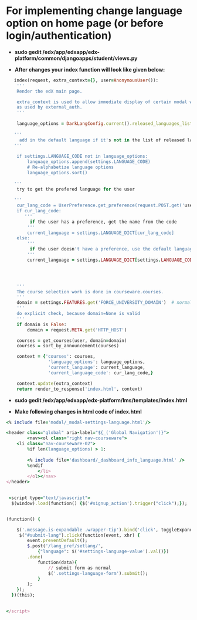 For implementing change  language option on home page (or before login/authentication)   
=======================================================================================
*  **sudo  gedit /edx/app/edxapp/edx-platform/common/djangoapps/student/views.py**

*  **After  changes your  index function will look like given below:**
```ruby
   index(request, extra_context={}, user=AnonymousUser()): 
    '''
    Render the edX main page. 

    extra_context is used to allow immediate display of certain modal windows, eg signup, 
    as used by external_auth. 
    '''
    
    language_options = DarkLangConfig.current().released_languages_list 
   
   '''
     add in the default language if it's not in the list of released languages 
   '''
   
    if settings.LANGUAGE_CODE not in language_options: 
        language_options.append(settings.LANGUAGE_CODE) 
        # Re-alphabetize language options 
        language_options.sort() 
   
   '''
    try to get the prefered language for the user 
   
   ''' 
    cur_lang_code = UserPreference.get_preference(request.POST.get('user'), LANGUAGE_KEY) 
    if cur_lang_code: 
       '''
         if the user has a preference, get the name from the code 
        '''
        current_language = settings.LANGUAGE_DICT[cur_lang_code] 
    else: 
        '''
         if the user doesn't have a preference, use the default language 
        '''
        current_language = settings.LANGUAGE_DICT[settings.LANGUAGE_CODE] 
   



    '''
    The course selection work is done in courseware.courses. 
    '''
    domain = settings.FEATURES.get('FORCE_UNIVERSITY_DOMAIN')  # normally False 
    '''
    do explicit check, because domain=None is valid 
    '''  
    if domain is False: 
        domain = request.META.get('HTTP_HOST') 

    courses = get_courses(user, domain=domain) 
    courses = sort_by_announcement(courses) 

    context = {'courses': courses, 
                'language_options': language_options, 
                'current_language': current_language, 
                'current_language_code': cur_lang_code,} 

    context.update(extra_context) 
    return render_to_response('index.html', context) 
   ``` 
   
* **sudo gedit /edx/app/edxapp/edx-platform/lms/templates/index.html**

* **Make following  changes in html code of index.html**

```ruby
<% include file='modal/_modal-settings-language.html'/> 

<header class="global" aria-label="${_('Global Navigation')}"> 
        <nav><ol class="right nav-courseware"> 
    <li class="nav-courseware-02"> 
	    %if len(language_options) > 1: 
	   
	    <% include file='dashboard/_dashboard_info_language.html' /> 
	    %endif 
            </li> 
        </ol></nav> 
</header>
 

 <script type="text/javascript"> 
  $(window).load(function() {$('#signup_action').trigger("click");}); 


(function() { 

    $('.message.is-expandable .wrapper-tip').bind('click', toggleExpandMessage); 
     $("#submit-lang").click(function(event, xhr) { 
        event.preventDefault(); 
        $.post('/lang_pref/setlang/', 
            {"language": $('#settings-language-value').val()}) 
        .done( 
            function(data){ 
                // submit form as normal 
                $('.settings-language-form').submit(); 
            } 
        ); 
    }); 
  })(this); 
 

</script>

 ```
